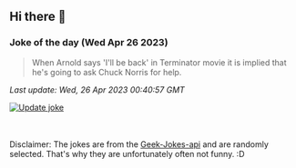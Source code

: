## Hi there 👋

### Joke of the day (Wed Apr 26 2023)
<!-- joke -->
>When Arnold says 'I'll be back' in Terminator movie it is implied that he's going to ask Chuck Norris for help.
<!-- /joke -->

*Last update: Wed, 26 Apr 2023 00:40:57 GMT*

[![Update joke](https://github.com/nclskfm/nclskfm/actions/workflows/joke.yml/badge.svg)](https://github.com/nclskfm/nclskfm/actions/workflows/joke.yml)

<br><br>
Disclaimer: The jokes are from the [Geek-Jokes-api](https://github.com/sameerkumar18/geek-joke-api) and are randomly selected. That's why they are unfortunately often not funny. :D

